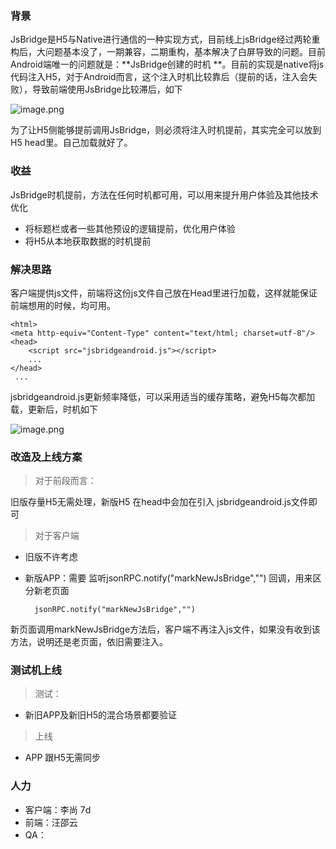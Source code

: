 ### 背景

JsBridge是H5与Native进行通信的一种实现方式，目前线上jsBridge经过两轮重构后，大问题基本没了，一期兼容，二期重构，基本解决了白屏导致的问题。目前Android端唯一的问题就是：**JsBridge创建的时机 **。目前的实现是native将js代码注入H5，对于Android而言，这个注入时机比较靠后（提前的话，注入会失败），导致前端使用JsBridge比较滞后，如下

![image.png](https://upload-images.jianshu.io/upload_images/1460468-64018113df4223a0.png?imageMogr2/auto-orient/strip%7CimageView2/2/w/1240)

为了让H5侧能够提前调用JsBridge，则必须将注入时机提前，其实完全可以放到H5 head里。自己加载就好了。

### 收益

JsBridge时机提前，方法在任何时机都可用，可以用来提升用户体验及其他技术优化

* 将标题栏或者一些其他预设的逻辑提前，优化用户体验
* 将H5从本地获取数据的时机提前

### 解决思路

客户端提供js文件，前端将这份js文件自己放在Head里进行加载，这样就能保证前端想用的时候，均可用。

	<html>
	<meta http-equiv="Content-Type" content="text/html; charset=utf-8"/>
	<head>
	    <script src="jsbridgeandroid.js"></script>
	    ...
	</head>
	 ...

jsbridgeandroid.js更新频率降低，可以采用适当的缓存策略，避免H5每次都加载，更新后，时机如下

![image.png](https://upload-images.jianshu.io/upload_images/1460468-6564832970b120f8.png?imageMogr2/auto-orient/strip%7CimageView2/2/w/1240)

### 改造及上线方案

> 对于前段而言：

旧版存量H5无需处理，新版H5 在head中会加在引入 jsbridgeandroid.js文件即可

> 对于客户端

* 旧版不许考虑
* 新版APP：需要 监听jsonRPC.notify("markNewJsBridge","") 回调，用来区分新老页面

        jsonRPC.notify("markNewJsBridge","")

新页面调用markNewJsBridge方法后，客户端不再注入js文件，如果没有收到该方法，说明还是老页面，依旧需要注入。

### 测试机上线

> 测试：

* 新旧APP及新旧H5的混合场景都要验证

> 上线

* APP 跟H5无需同步

### 人力

* 客户端：李尚  7d
* 前端：汪邵云 
* QA：

